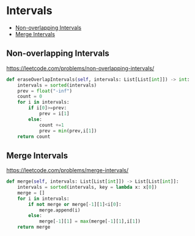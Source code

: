 # Intervals

+ [Non-overlapping Intervals](#non-overlapping-intervals)
+ [Merge Intervals](#merge-intervals)

## Non-overlapping Intervals

https://leetcode.com/problems/non-overlapping-intervals/

```python
def eraseOverlapIntervals(self, intervals: List[List[int]]) -> int:
    intervals = sorted(intervals)
    prev = float("-inf")
    count = 0
    for i in intervals:
        if i[0]>=prev:
            prev = i[1]
        else:
            count +=1
            prev = min(prev,i[1])
    return count
```

## Merge Intervals

https://leetcode.com/problems/merge-intervals/

```python
def merge(self, intervals: List[List[int]]) -> List[List[int]]:
    intervals = sorted(intervals, key = lambda x: x[0])
    merge = []
    for i in intervals:
        if not merge or merge[-1][1]<i[0]:
            merge.append(i)
        else:
            merge[-1][1] = max(merge[-1][1],i[1])
    return merge
```